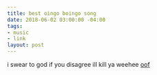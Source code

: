 ```yaml
---
title: best oingo boingo song
date: 2018-06-02 03:00:00 -04:00
tags:
- music
- link
layout: post
---
```


i swear to god if you disagree ill kill ya weehee
[oof](https://www.youtube.com/watch?v=hxOnbpWVELU)